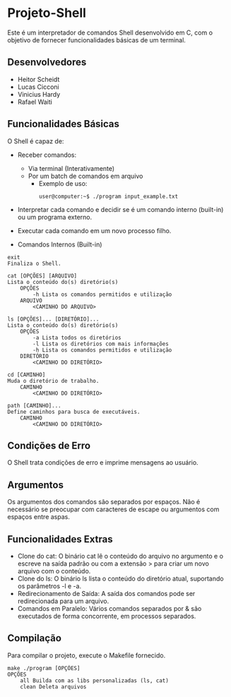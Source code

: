 # Projeto-Shell
Este é um interpretador de comandos Shell desenvolvido em C, com o objetivo de fornecer funcionalidades básicas de um terminal.

## Desenvolvedores
- Heitor Scheidt
- Lucas Cicconi
- Vinicius Hardy
- Rafael Waiti

## Funcionalidades Básicas
O Shell é capaz de:

- Receber comandos:
    - Via terminal (Interativamente)
    - Por um batch de comandos em arquivo 
        - Exemplo de uso: 
            ```shell
            user@computer:~$ ./program input_example.txt
            ```
- Interpretar cada comando e decidir se é um comando interno (built-in) ou um programa externo.
- Executar cada comando em um novo processo filho.

- Comandos Internos (Built-in)
``` shell
exit
Finaliza o Shell.

cat [OPÇÕES] [ARQUIVO]
Lista o conteúdo do(s) diretório(s)
    OPÇÕES
        -h Lista os comandos permitidos e utilização
    ARQUIVO
        <CAMINHO DO ARQUIVO>

ls [OPÇÕES]... [DIRETÓRIO]...
Lista o conteúdo do(s) diretório(s)
    OPÇÕES
        -a Lista todos os diretórios
        -l Lista os diretórios com mais informações
        -h Lista os comandos permitidos e utilização
    DIRETÓRIO
        <CAMINHO DO DIRETÓRIO>

cd [CAMINHO]
Muda o diretório de trabalho.
    CAMINHO
        <CAMINHO DO DIRETÓRIO>

path [CAMINHO]...
Define caminhos para busca de executáveis.
    CAMINHO
        <CAMINHO DO DIRETÓRIO>
```
## Condições de Erro
O Shell trata condições de erro e imprime mensagens ao usuário.

## Argumentos
Os argumentos dos comandos são separados por espaços. Não é necessário se preocupar com caracteres de escape ou argumentos com espaços entre aspas.

## Funcionalidades Extras
- Clone do cat: O binário cat <arquivo> lê o conteúdo do arquivo no argumento e o escreve na saída padrão ou com a extensão > para criar um novo arquivo com o conteúdo.
- Clone do ls: O binário ls lista o conteúdo do diretório atual, suportando os parâmetros -l e -a.
- Redirecionamento de Saída: A saída dos comandos pode ser redirecionada para um arquivo.
- Comandos em Paralelo: Vários comandos separados por & são executados de forma concorrente, em processos separados.

## Compilação
Para compilar o projeto, execute o Makefile fornecido.
``` shell
make ./program [OPÇÕES]
OPÇÕES
    all Builda com as libs personalizadas (ls, cat)
    clean Deleta arquivos
```
